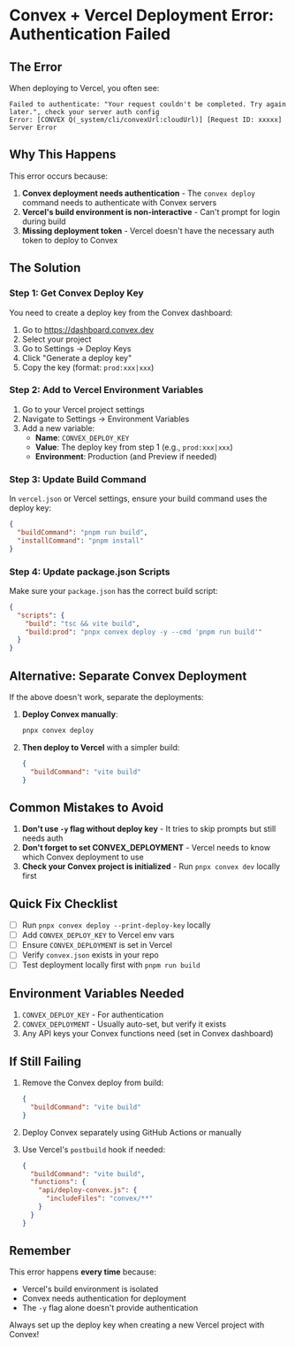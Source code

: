 # Convex + Vercel Deployment Error: Authentication Failed

## The Error

When deploying to Vercel, you often see:
```
Failed to authenticate: "Your request couldn't be completed. Try again later.", check your server auth config
Error: [CONVEX Q(_system/cli/convexUrl:cloudUrl)] [Request ID: xxxxx] Server Error
```

## Why This Happens

This error occurs because:

1. **Convex deployment needs authentication** - The `convex deploy` command needs to authenticate with Convex servers
2. **Vercel's build environment is non-interactive** - Can't prompt for login during build
3. **Missing deployment token** - Vercel doesn't have the necessary auth token to deploy to Convex

## The Solution

### Step 1: Get Convex Deploy Key

You need to create a deploy key from the Convex dashboard:

1. Go to https://dashboard.convex.dev
2. Select your project
3. Go to Settings → Deploy Keys
4. Click "Generate a deploy key"
5. Copy the key (format: `prod:xxx|xxx`)

### Step 2: Add to Vercel Environment Variables

1. Go to your Vercel project settings
2. Navigate to Settings → Environment Variables
3. Add a new variable:
   - **Name**: `CONVEX_DEPLOY_KEY`
   - **Value**: The deploy key from step 1 (e.g., `prod:xxx|xxx`)
   - **Environment**: Production (and Preview if needed)

### Step 3: Update Build Command

In `vercel.json` or Vercel settings, ensure your build command uses the deploy key:

```json
{
  "buildCommand": "pnpm run build",
  "installCommand": "pnpm install"
}
```

### Step 4: Update package.json Scripts

Make sure your `package.json` has the correct build script:

```json
{
  "scripts": {
    "build": "tsc && vite build",
    "build:prod": "pnpx convex deploy -y --cmd 'pnpm run build'"
  }
}
```

## Alternative: Separate Convex Deployment

If the above doesn't work, separate the deployments:

1. **Deploy Convex manually**:
   ```bash
   pnpx convex deploy
   ```

2. **Then deploy to Vercel** with a simpler build:
   ```json
   {
     "buildCommand": "vite build"
   }
   ```

## Common Mistakes to Avoid

1. **Don't use `-y` flag without deploy key** - It tries to skip prompts but still needs auth
2. **Don't forget to set CONVEX_DEPLOYMENT** - Vercel needs to know which Convex deployment to use
3. **Check your Convex project is initialized** - Run `pnpx convex dev` locally first

## Quick Fix Checklist

- [ ] Run `pnpx convex deploy --print-deploy-key` locally
- [ ] Add `CONVEX_DEPLOY_KEY` to Vercel env vars
- [ ] Ensure `CONVEX_DEPLOYMENT` is set in Vercel
- [ ] Verify `convex.json` exists in your repo
- [ ] Test deployment locally first with `pnpm run build`

## Environment Variables Needed

1. `CONVEX_DEPLOY_KEY` - For authentication
2. `CONVEX_DEPLOYMENT` - Usually auto-set, but verify it exists
3. Any API keys your Convex functions need (set in Convex dashboard)

## If Still Failing

1. Remove the Convex deploy from build:
   ```json
   {
     "buildCommand": "vite build"
   }
   ```

2. Deploy Convex separately using GitHub Actions or manually

3. Use Vercel's `postbuild` hook if needed:
   ```json
   {
     "buildCommand": "vite build",
     "functions": {
       "api/deploy-convex.js": {
         "includeFiles": "convex/**"
       }
     }
   }
   ```

## Remember

This error happens **every time** because:
- Vercel's build environment is isolated
- Convex needs authentication for deployment
- The `-y` flag alone doesn't provide authentication

Always set up the deploy key when creating a new Vercel project with Convex!